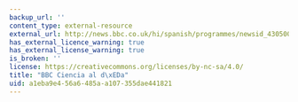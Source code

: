 ```yaml
---
backup_url: ''
content_type: external-resource
external_url: http://news.bbc.co.uk/hi/spanish/programmes/newsid_4305000/4305868.stm
has_external_licence_warning: true
has_external_license_warning: true
is_broken: ''
license: https://creativecommons.org/licenses/by-nc-sa/4.0/
title: "BBC Ciencia al d\xEDa"
uid: a1eba9e4-56a6-485a-a107-355dae441821
---
```


